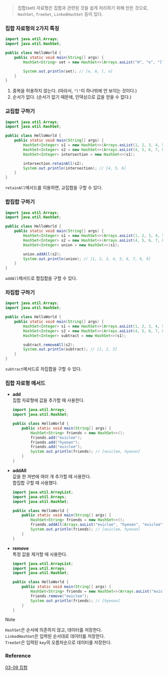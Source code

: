 > 집합(set) 자료형은 집합과 관련된 것을 쉽게 처리하기 위해 만든 것으로,<br>
> `HashSet`, `TreeSet`, `LinkedHashSet` 등이 있다.<br>

### 집합 자료형의 2가지 특징
```java
import java.util.Arrays;
import java.util.HashSet;

public class HelloWorld {
    public static void main(String[] args) {
        HashSet<String> set = new HashSet<>(Arrays.asList("H", "e", "l", "l", "o"));

        System.out.println(set); // [e, H, l, o]
    }
}
```
1. 중복을 허용하지 않는다. (따라서, `"l"`이 하나밖에 안 보이는 것이다.)<br>
2. 순서가 없다. (순서가 없기 때문에, 인덱싱으로 값을 얻을 수 없다.)<br>

### 교집합 구하기
```java
import java.util.Arrays;
import java.util.HashSet;

public class HelloWorld {
    public static void main(String[] args) {
        HashSet<Integer> s1 = new HashSet<>(Arrays.asList(1, 2, 3, 4, 5, 6));
        HashSet<Integer> s2 = new HashSet<>(Arrays.asList(4, 5, 6, 7, 8, 9));
        HashSet<Integer> intersection = new HashSet<>(s1);

        intersection.retainAll(s2);
        System.out.println(intersection); // [4, 5, 6]
    }
}
```
`retainAll`메서드를 이용하면, 교집합을 구할 수 있다.<br>

### 합집합 구하기
```java
import java.util.Arrays;
import java.util.HashSet;

public class HelloWorld {
    public static void main(String[] args) {
        HashSet<Integer> s1 = new HashSet<>(Arrays.asList(1, 2, 3, 4, 5, 6));
        HashSet<Integer> s2 = new HashSet<>(Arrays.asList(4, 5, 6, 7, 8, 9));
        HashSet<Integer> union = new HashSet<>(s1);

        union.addAll(s2);
        System.out.println(union); // [1, 2, 3, 4, 5, 6, 7, 8, 9]
    }
}
```
`addAll`메서드로 합집합을 구할 수 있다.<br>

### 차집합 구하기
```java
import java.util.Arrays;
import java.util.HashSet;

public class HelloWorld {
    public static void main(String[] args) {
        HashSet<Integer> s1 = new HashSet<>(Arrays.asList(1, 2, 3, 4, 5, 6));
        HashSet<Integer> s2 = new HashSet<>(Arrays.asList(4, 5, 6, 7, 8, 9));
        HashSet<Integer> subtract = new HashSet<>(s1);

        subtract.removeAll(s2);
        System.out.println(subtract); // [1, 2, 3]
    }
}
```
`subtract`메서드로 차집합을 구할 수 있다.<br>

### 집합 자료형 메서드
- **add**<br>
  집합 자료형에 값을 추가할 때 사용한다.<br>
  ```java
  import java.util.Arrays;
  import java.util.HashSet;
  
  public class HelloWorld {
      public static void main(String[] args) {
          HashSet<String> friends = new HashSet<>();
          friends.add("euiclee");
          friends.add("hyeoan");
          friends.add("euiclee");
          System.out.println(friends); // [euiclee, hyeoan]
      }
  }
  ```
- **addAll**<br>
  값을 한 꺼번에 여러 개 추가할 때 사용한다.<br>
  합집합 구할 때 사용했다.<br>
  ```java
  import java.util.ArrayList;
  import java.util.Arrays;
  import java.util.HashSet;
  
  public class HelloWorld {
      public static void main(String[] args) {
          HashSet<String> friends = new HashSet<>();
          friends.addAll(Arrays.asList("euiclee", "hyeoan", "euiclee"));
          System.out.println(friends); // [euiclee, hyeoan]
      }
  }
  ```
- **remove**<br>
  특정 값을 제거할 때 사용한다.<br>
  ```java
  import java.util.ArrayList;
  import java.util.Arrays;
  import java.util.HashSet;
  
  public class HelloWorld {
      public static void main(String[] args) {
          HashSet<String> friends = new HashSet<>(Arrays.asList("euiclee", "hyeoan", "euiclee"));
          friends.remove("euiclee");
          System.out.println(friends); // [hyeoan]
      }
  }

  ```

> [!NOTE]
> `HashSet`은 순서에 의존하지 않고, 데이터를 저장한다.<br>
> `LinkedHashSet`은 입력된 순서대로 데이터를 저장한다.<br>
> `TreeSet`은 입력된 `key`의 오름차순으로 데이터를 저장한다.<br>

### Reference
[03-09 집합](https://wikidocs.net/157108)<br>
